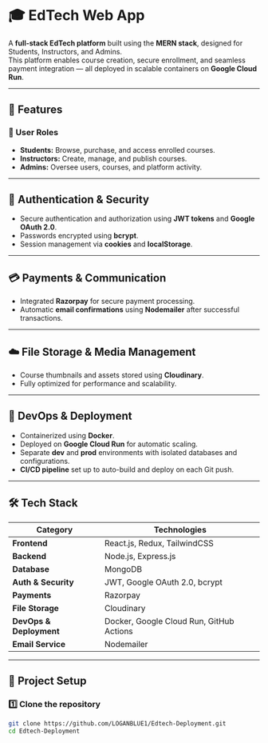 # 🎓 EdTech Web App

A **full-stack EdTech platform** built using the **MERN stack**, designed for Students, Instructors, and Admins.  
This platform enables course creation, secure enrollment, and seamless payment integration — all deployed in scalable containers on **Google Cloud Run**.

---

## 🚀 Features

### 👤 User Roles
- **Students:** Browse, purchase, and access enrolled courses.
- **Instructors:** Create, manage, and publish courses.
- **Admins:** Oversee users, courses, and platform activity.

---

## 🔐 Authentication & Security
- Secure authentication and authorization using **JWT tokens** and **Google OAuth 2.0**.
- Passwords encrypted using **bcrypt**.
- Session management via **cookies** and **localStorage**.

---

## 💳 Payments & Communication
- Integrated **Razorpay** for secure payment processing.
- Automatic **email confirmations** using **Nodemailer** after successful transactions.

---

## ☁️ File Storage & Media Management
- Course thumbnails and assets stored using **Cloudinary**.
- Fully optimized for performance and scalability.

---

## 🧩 DevOps & Deployment
- Containerized using **Docker**.
- Deployed on **Google Cloud Run** for automatic scaling.
- Separate **dev** and **prod** environments with isolated databases and configurations.
- **CI/CD pipeline** set up to auto-build and deploy on each Git push.

---

## 🛠️ Tech Stack

| Category | Technologies |
|-----------|---------------|
| **Frontend** | React.js, Redux, TailwindCSS |
| **Backend** | Node.js, Express.js |
| **Database** | MongoDB |
| **Auth & Security** | JWT, Google OAuth 2.0, bcrypt |
| **Payments** | Razorpay |
| **File Storage** | Cloudinary |
| **DevOps & Deployment** | Docker, Google Cloud Run, GitHub Actions |
| **Email Service** | Nodemailer |

---

## 🧪 Project Setup

### 1️⃣ Clone the repository
```bash
git clone https://github.com/LOGANBLUE1/Edtech-Deployment.git
cd Edtech-Deployment

